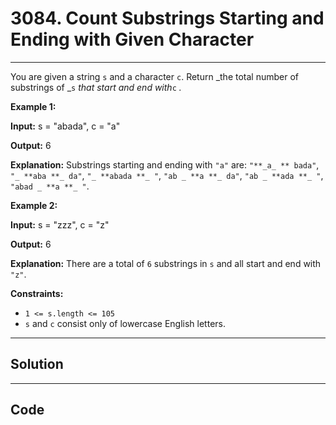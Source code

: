 # 3084. Count Substrings Starting and Ending with Given Character

---

You are given a string `s` and a character `c`. Return _the total number of substrings of _`s` _that start and end with_`c` _._

 

**Example 1:**

**Input:** s = "abada", c = "a"

**Output:** 6

**Explanation:** Substrings starting and ending with `"a"` are: `"**_a_ ** bada"`, `"_ **aba **_ da"`, `"_ **abada **_ "`, `"ab _ **a **_ da"`, `"ab _ **ada **_ "`, `"abad _ **a **_ "`.

**Example 2:**

**Input:** s = "zzz", c = "z"

**Output:** 6

**Explanation:** There are a total of `6` substrings in `s` and all start and end with `"z"`.

 

**Constraints:**

  * `1 <= s.length <= 105`
  * `s` and `c` consist only of lowercase English letters.

---

## Solution



---

## Code
```python


```